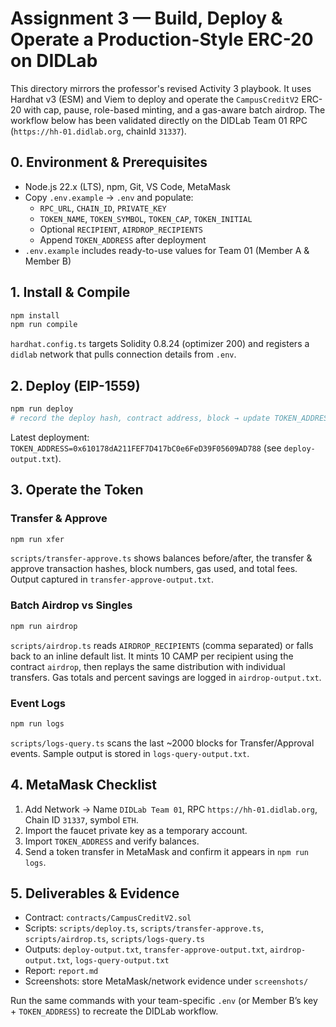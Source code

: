 # Assignment 3 — Build, Deploy & Operate a Production-Style ERC-20 on DIDLab

This directory mirrors the professor's revised Activity 3 playbook. It uses Hardhat v3 (ESM)
and Viem to deploy and operate the `CampusCreditV2` ERC-20 with cap, pause, role-based
minting, and a gas-aware batch airdrop. The workflow below has been validated directly on the
DIDLab Team 01 RPC (`https://hh-01.didlab.org`, chainId `31337`).

## 0. Environment & Prerequisites

- Node.js 22.x (LTS), npm, Git, VS Code, MetaMask
- Copy `.env.example` → `.env` and populate:
  - `RPC_URL`, `CHAIN_ID`, `PRIVATE_KEY`
  - `TOKEN_NAME`, `TOKEN_SYMBOL`, `TOKEN_CAP`, `TOKEN_INITIAL`
  - Optional `RECIPIENT`, `AIRDROP_RECIPIENTS`
  - Append `TOKEN_ADDRESS` after deployment
- `.env.example` includes ready-to-use values for Team 01 (Member A & Member B)

## 1. Install & Compile

```bash
npm install
npm run compile
```

`hardhat.config.ts` targets Solidity 0.8.24 (optimizer 200) and registers a `didlab` network
that pulls connection details from `.env`.

## 2. Deploy (EIP-1559)

```bash
npm run deploy
# record the deploy hash, contract address, block → update TOKEN_ADDRESS
```

Latest deployment: `TOKEN_ADDRESS=0x610178dA211FEF7D417bC0e6FeD39F05609AD788` (see
`deploy-output.txt`).

## 3. Operate the Token

### Transfer & Approve

```bash
npm run xfer
```

`scripts/transfer-approve.ts` shows balances before/after, the transfer & approve transaction
hashes, block numbers, gas used, and total fees. Output captured in
`transfer-approve-output.txt`.

### Batch Airdrop vs Singles

```bash
npm run airdrop
```

`scripts/airdrop.ts` reads `AIRDROP_RECIPIENTS` (comma separated) or falls back to an inline
default list. It mints 10 CAMP per recipient using the contract `airdrop`, then replays the
same distribution with individual transfers. Gas totals and percent savings are logged in
`airdrop-output.txt`.

### Event Logs

```bash
npm run logs
```

`scripts/logs-query.ts` scans the last ~2000 blocks for Transfer/Approval events. Sample output
is stored in `logs-query-output.txt`.

## 4. MetaMask Checklist

1. Add Network → Name `DIDLab Team 01`, RPC `https://hh-01.didlab.org`, Chain ID `31337`, symbol `ETH`.
2. Import the faucet private key as a temporary account.
3. Import `TOKEN_ADDRESS` and verify balances.
4. Send a token transfer in MetaMask and confirm it appears in `npm run logs`.

## 5. Deliverables & Evidence

- Contract: `contracts/CampusCreditV2.sol`
- Scripts: `scripts/deploy.ts`, `scripts/transfer-approve.ts`, `scripts/airdrop.ts`, `scripts/logs-query.ts`
- Outputs: `deploy-output.txt`, `transfer-approve-output.txt`, `airdrop-output.txt`, `logs-query-output.txt`
- Report: `report.md`
- Screenshots: store MetaMask/network evidence under `screenshots/`

Run the same commands with your team-specific `.env` (or Member B’s key + `TOKEN_ADDRESS`) to recreate the DIDLab workflow.
